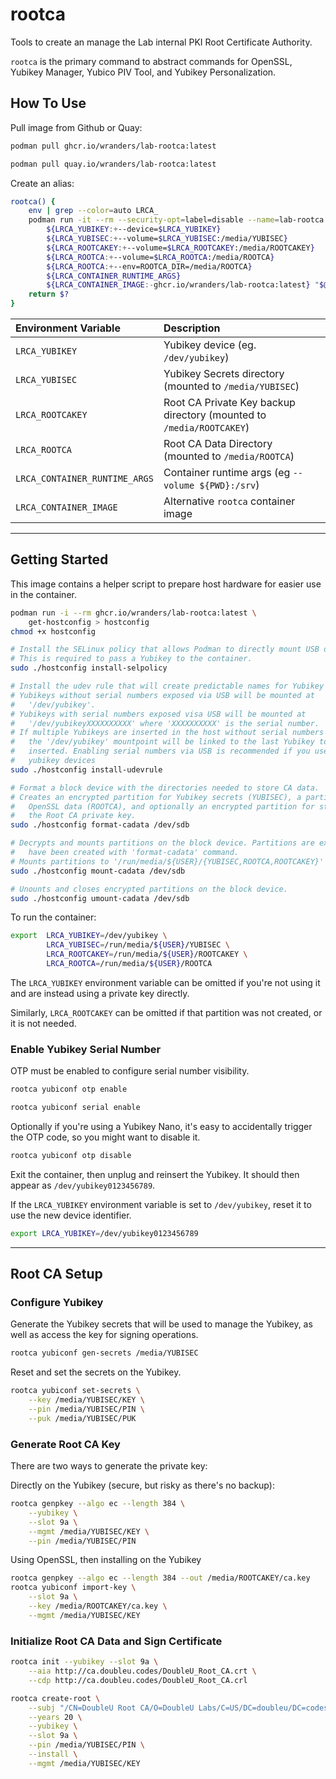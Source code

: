 # rootca

Tools to create an manage the Lab internal PKI Root Certificate Authority.

`rootca` is the primary command to abstract commands for OpenSSL, Yubikey
Manager, Yubico PIV Tool, and Yubikey Personalization.

## How To Use

Pull image from Github or Quay:

```sh
podman pull ghcr.io/wranders/lab-rootca:latest
```

```sh
podman pull quay.io/wranders/lab-rootca:latest
```

Create an alias:

```sh
rootca() {
    env | grep --color=auto LRCA_
    podman run -it --rm --security-opt=label=disable --name=lab-rootca  \
        ${LRCA_YUBIKEY:+--device=$LRCA_YUBIKEY}                         \
        ${LRCA_YUBISEC:+--volume=$LRCA_YUBISEC:/media/YUBISEC}          \
        ${LRCA_ROOTCAKEY:+--volume=$LRCA_ROOTCAKEY:/media/ROOTCAKEY}    \
        ${LRCA_ROOTCA:+--volume=$LRCA_ROOTCA:/media/ROOTCA}             \
        ${LRCA_ROOTCA:+--env=ROOTCA_DIR=/media/ROOTCA}                  \
        ${LRCA_CONTAINER_RUNTIME_ARGS}                                  \
        ${LRCA_CONTAINER_IMAGE:-ghcr.io/wranders/lab-rootca:latest} "$@"
    return $?
}
```

| Environment Variable          | Description
| :-                            | :-
| `LRCA_YUBIKEY`                | Yubikey device (eg. `/dev/yubikey`)
| `LRCA_YUBISEC`                | Yubikey Secrets directory (mounted to `/media/YUBISEC`)
| `LRCA_ROOTCAKEY`              | Root CA Private Key backup directory (mounted to `/media/ROOTCAKEY`)
| `LRCA_ROOTCA`                 | Root CA Data Directory (mounted to `/media/ROOTCA`)
| `LRCA_CONTAINER_RUNTIME_ARGS` | Container runtime args (eg `--volume ${PWD}:/srv`)
| `LRCA_CONTAINER_IMAGE`        | Alternative `rootca` container image

---

## Getting Started

This image contains a helper script to prepare host hardware for easier use in
the container.

```sh
podman run -i --rm ghcr.io/wranders/lab-rootca:latest \
    get-hostconfig > hostconfig
chmod +x hostconfig
```

```sh
# Install the SELinux policy that allows Podman to directly mount USB devices.
# This is required to pass a Yubikey to the container.
sudo ./hostconfig install-selpolicy

# Install the udev rule that will create predictable names for Yubikey devices.
# Yubikeys without serial numbers exposed via USB will be mounted at
#   '/dev/yubikey'.
# Yubikeys with serial numbers exposed visa USB will be mounted at
#   '/dev/yubikeyXXXXXXXXXX' where 'XXXXXXXXXX' is the serial number.
# If multiple Yubikeys are inserted in the host without serial numbers exposed,
#   the '/dev/yubikey' mountpoint will be linked to the last Yubikey to be
#   inserted. Enabling serial numbers via USB is recommended if you use multiple
#   yubikey devices
sudo ./hostconfig install-udevrule

# Format a block device with the directories needed to store CA data.
# Creates an encrypted partition for Yubikey secrets (YUBISEC), a partition for
#   OpenSSL data (ROOTCA), and optionally an encrypted partition for storing
#   the Root CA private key.
sudo ./hostconfig format-cadata /dev/sdb

# Decrypts and mounts partitions on the block device. Partitions are expected to
#   have been created with 'format-cadata' command.
# Mounts partitions to '/run/media/${USER}/{YUBISEC,ROOTCA,ROOTCAKEY}'
sudo ./hostconfig mount-cadata /dev/sdb

# Unounts and closes encrypted partitions on the block device.
sudo ./hostconfig umount-cadata /dev/sdb
```

To run the container:

```sh
export  LRCA_YUBIKEY=/dev/yubikey \
        LRCA_YUBISEC=/run/media/${USER}/YUBISEC \
        LRCA_ROOTCAKEY=/run/media/${USER}/ROOTCAKEY \
        LRCA_ROOTCA=/run/media/${USER}/ROOTCA
```

The `LRCA_YUBIKEY` environment variable can be omitted if you're not using it
and are instead using a private key directly.

Similarly, `LRCA_ROOTCAKEY` can be omitted if that partition was not created, or
it is not needed.

### Enable Yubikey Serial Number

OTP must be enabled to configure serial number visibility.

```sh
rootca yubiconf otp enable
```

```sh
rootca yubiconf serial enable
```

Optionally if you're using a Yubikey Nano, it's easy to accidentally trigger the
OTP code, so you might want to disable it.

```sh
rootca yubiconf otp disable
```

Exit the container, then unplug and reinsert the Yubikey. It should then appear
as `/dev/yubikey0123456789`.

If the `LRCA_YUBIKEY` environment variable is set to `/dev/yubikey`, reset it to
use the new device identifier.

```sh
export LRCA_YUBIKEY=/dev/yubikey0123456789
```

---

## Root CA Setup

### Configure Yubikey

Generate the Yubikey secrets that will be used to manage the Yubikey, as well as
access the key for signing operations.

```sh
rootca yubiconf gen-secrets /media/YUBISEC
```

Reset and set the secrets on the Yubikey.

```sh
rootca yubiconf set-secrets \
    --key /media/YUBISEC/KEY \
    --pin /media/YUBISEC/PIN \
    --puk /media/YUBISEC/PUK
```

### Generate Root CA Key

There are two ways to generate the private key:

Directly on the Yubikey (secure, but risky as there's no backup):

```sh
rootca genpkey --algo ec --length 384 \
    --yubikey \
    --slot 9a \
    --mgmt /media/YUBISEC/KEY \
    --pin /media/YUBISEC/PIN
```

Using OpenSSL, then installing on the Yubikey

```sh
rootca genpkey --algo ec --length 384 --out /media/ROOTCAKEY/ca.key
rootca yubiconf import-key \
    --slot 9a \
    --key /media/ROOTCAKEY/ca.key \
    --mgmt /media/YUBISEC/KEY
```

### Initialize Root CA Data and Sign Certificate

```sh
rootca init --yubikey --slot 9a \
    --aia http://ca.doubleu.codes/DoubleU_Root_CA.crt \
    --cdp http://ca.doubleu.codes/DoubleU_Root_CA.crl
```

```sh
rootca create-root \
    --subj "/CN=DoubleU Root CA/O=DoubleU Labs/C=US/DC=doubleu/DC=codes" \
    --years 20 \
    --yubikey \
    --slot 9a \
    --pin /media/YUBISEC/PIN \
    --install \
    --mgmt /media/YUBISEC/KEY
```
